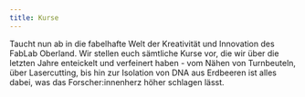 ```yaml
---
title: Kurse
---
```


Taucht nun ab in die fabelhafte Welt der Kreativität und Innovation des FabLab Oberland. Wir stellen euch sämtliche Kurse vor, die wir über die letzten Jahre enteickelt und verfeinert haben - vom Nähen von Turnbeuteln, über Lasercutting, bis hin zur Isolation von DNA aus Erdbeeren ist alles dabei, was das Forscher:innenherz höher schlagen lässt. 
